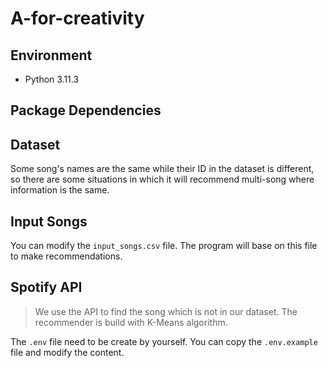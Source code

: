 # A-for-creativity

## Environment

- Python 3.11.3

## Package Dependencies

## Dataset

Some song's names are the same while their ID in the dataset is different,
so there are some situations in which it will recommend multi-song where information is the same.

## Input Songs

You can modify the `input_songs.csv` file.
The program will base on this file to make recommendations.

## Spotify API

> We use the API to find the song which is not in our dataset.
> The recommender is build with K-Means algorithm.

The `.env` file need to be create by yourself.
You can copy the `.env.example` file and modify the content.

